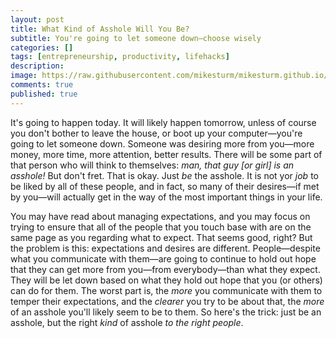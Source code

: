 ```yaml
---
layout: post
title: What Kind of Asshole Will You Be?
subtitle: You're going to let someone down—choose wisely
categories: []
tags: [entrepreneurship, productivity, lifehacks]
description: 
image: https://raw.githubusercontent.com/mikesturm/mikesturm.github.io/master/assets/Disappointed_face.jpg
comments: true
published: true
---
```


It's going to happen today. It will likely happen tomorrow, unless of course you don't bother to leave the house, or boot up your computer—you're going to let someone down. Someone was desiring more from you—more money, more time, more attention, better results. There will be some part of that person who will think to themselves: *man, that guy [or girl] is an asshole!*    But don't fret. That is okay. Just *be* the asshole. It is not yor *job* to be liked by all of these people, and in fact, so many of their desires—if met by you—will actually get in the way of the most important things in your life. 

You may have read about managing expectations, and you may focus on trying to ensure that all of the people that you touch base with are on the same page as you regarding what to expect. That seems good, right? But the problem is this: expectations and desires are different. People—despite what you communicate with them—are going to continue to hold out hope that they can get more from you—from everybody—than what they expect. They will be let down based on what they hold out hope that you (or others) can do for them. The worst part is, the *more* you communicate with them to temper their expectations, and the *clearer* you try to be about that, the *more* of an asshole you'll likely seem to be to them. So here's the trick: just be an asshole, but the right *kind* of asshole *to the right people*.

